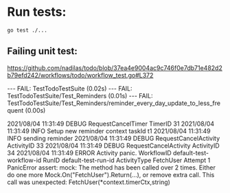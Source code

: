 # Run tests:
```shell
go test ./...
```

## Failing unit test:
https://github.com/nadilas/todo/blob/37ea4e9004ac9c746f0e7db71e482d2b79efd242/workflows/todo/workflow_test.go#L372

--- FAIL: TestTodoTestSuite (0.02s)
--- FAIL: TestTodoTestSuite/Test_Reminders (0.01s)
--- FAIL: TestTodoTestSuite/Test_Reminders/reminder_every_day_update_to_less_frequent (0.00s)

2021/08/04 11:31:49 DEBUG RequestCancelTimer TimerID 31
2021/08/04 11:31:49 INFO  Setup new reminder context taskId t1
2021/08/04 11:31:49 INFO  sending reminder
2021/08/04 11:31:49 DEBUG RequestCancelActivity ActivityID 33
2021/08/04 11:31:49 DEBUG RequestCancelActivity ActivityID 34
2021/08/04 11:31:49 ERROR Activity panic. WorkflowID default-test-workflow-id RunID default-test-run-id ActivityType FetchUser Attempt 1 PanicError
assert: mock: The method has been called over 2 times.
Either do one more Mock.On("FetchUser").Return(...), or remove extra call.
This call was unexpected:
FetchUser(*context.timerCtx,string)
